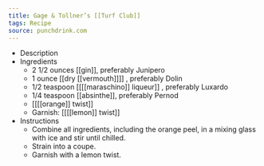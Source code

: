 ```yaml
---
title: Gage & Tollner’s [[Turf Club]]
tags: Recipe
source: punchdrink.com
---
```


- Description
- Ingredients
	- 2 1/2 ounces [[gin]], preferably Junipero
	- 1 ounce [[dry [[vermouth]]]] , preferably Dolin
	- 1/2 teaspoon [[[[maraschino]] liqueur]] , preferably Luxardo
	- 1/4 teaspoon [[absinthe]], preferably Pernod
	- [[[[orange]] twist]]
	- Garnish: [[[[lemon]] twist]]
- Instructions
	- Combine all ingredients, including the orange peel, in a mixing glass with ice and stir until chilled.
	- Strain into a coupe.
	- Garnish with a lemon twist.
